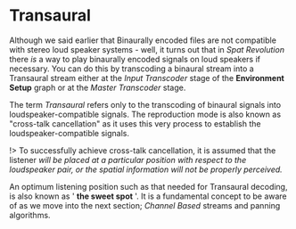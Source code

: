 # Transaural

Although we said earlier that Binaurally encoded files are not compatible with
stereo loud speaker systems - well, it turns out that in _Spat Revolution_ there _is_ a way
to play binaurally encoded signals on loud speakers if necessary. You can do this
by transcoding a binaural stream into a Transaural stream either at the _Input
Transcoder_ stage of the **Environment Setup** graph or at the _Master Transcoder_
stage.

The term _Transaural_ refers only to the transcoding of binaural signals into loudspeaker-compatible signals. The reproduction mode is also known as "cross-talk
cancellation" as it uses this very process to establish the loudspeaker-compatible
signals.


!> To successfully achieve cross-talk cancellation, it is assumed that the listener
_will be placed at a particular position with respect to the loudspeaker pair, or the
spatial information will not be properly perceived._

An optimum listening position such as that needed for Transaural decoding, is also
known as ' **the sweet spot** '. It is a fundamental concept to be aware of as we move
into the next section; _Channel Based_ streams and panning algorithms.

